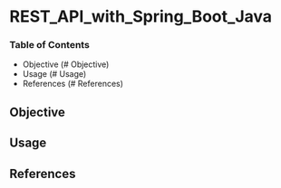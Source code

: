 # REST_API_with_Spring_Boot_Java

### Table of Contents
- Objective (# Objective)
- Usage (# Usage)
- References (# References)

## Objective

## Usage

## References 
